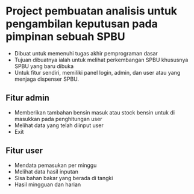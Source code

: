 # Project pembuatan analisis untuk pengambilan keputusan pada pimpinan sebuah SPBU
* Dibuat untuk memenuhi tugas akhir pemprograman dasar
* Tujuan dibuatnya ialah untuk melihat perkembangan SPBU khususnya SPBU yang baru dibuka
* Untuk fitur sendiri, memiliki panel login, admin, dan user atau yang menjaga dispenser SPBU.

## Fitur admin
* Memberikan tambahan bensin masuk atau stock bensin untuk di masukkan pada penghitungan user
* Melihat data yang telah diinput user
* Exit

## Fitur user
* Mendata pemasukan per minggu
* Melihat data hasil inputan
* Sisa bahan bakar yang berada di tangki
* Hasil mingguan dan harian
